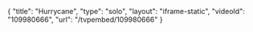 {
    "title": "Hurrycane",
    "type": "solo",
    "layout": "iframe-static",
    "videoId": "109980666",
    "url": "\/tvpembed\/109980666"
}